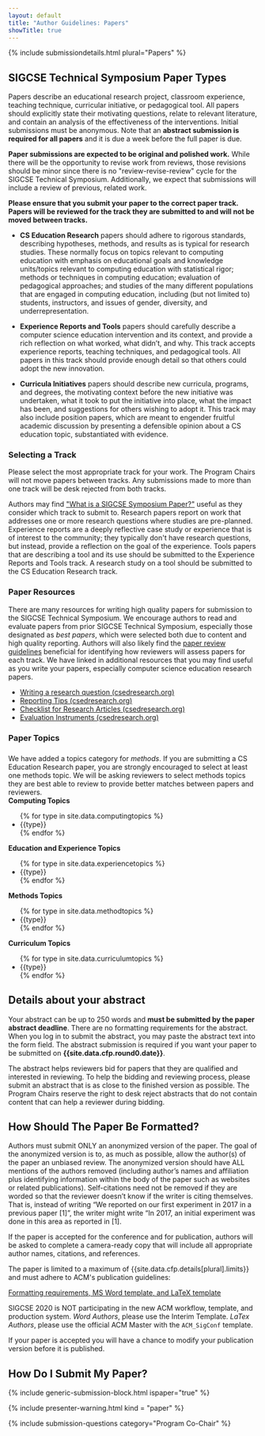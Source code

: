 ```yaml
---
layout: default
title: "Author Guidelines: Papers"
showTitle: true
---
```


{% include submissiondetails.html plural="Papers" %}

## SIGCSE Technical Symposium Paper Types

Papers describe an educational research project, classroom experience, teaching technique, curricular initiative, or pedagogical tool. All papers should explicitly state their motivating questions, relate to relevant literature, and contain an analysis of the effectiveness of the interventions. Initial submissions must be anonymous. Note that an **abstract submission is required for all papers** and it is due a week before the full paper is due.  

**Paper submissions are expected to be original and polished work.**  While there will be the opportunity to revise work from reviews, those revisions should be minor since there is no "review-revise-review" cycle for the SIGCSE Technical Symposium.  Additionally, we expect that submissions will include a review of previous, related work.

**Please ensure that you submit your paper to the correct paper track. Papers will be reviewed for the track they are submitted to and will not be moved between tracks.**

* **CS Education Research** papers should adhere to rigorous standards, describing hypotheses, methods, and results as is typical for research studies. These normally focus on topics relevant to computing education with emphasis on educational goals and knowledge units/topics relevant to computing education with statistical rigor; methods or techniques in computing education; evaluation of pedagogical approaches; and studies of the many different populations that are engaged in computing education, including (but not limited to) students, instructors, and issues of gender, diversity, and underrepresentation.

* **Experience Reports and Tools** papers should carefully describe a computer science education intervention and its context, and provide a rich reflection on what worked, what didn’t, and why. This track accepts experience reports, teaching techniques, and pedagogical tools. All papers in this track should provide enough detail so that others could adopt the new innovation.

* **Curricula Initiatives** papers should describe new curricula, programs, and degrees, the motivating context before the new initiative was undertaken, what it took to put the initiative into place, what the impact has been, and suggestions for others wishing to adopt it. This track may also include position papers, which are meant to engender fruitful academic discussion by presenting a defensible opinion about a CS education topic, substantiated with evidence.

### Selecting a Track
Please select the most appropriate track for your work.  The Program Chairs will not move papers between tracks. Any submissions made to more than one track will be desk rejected from both tracks.  

Authors may find ["What is a SIGCSE Symposium Paper?"](https://dl.acm.org/citation.cfm?id=3243073) useful as they consider which track to submit to.  Research papers report on work that addresses one or more research questions where studies are pre-planned. Experience reports are a deeply reflective case study or experience that is of interest to the community; they typically don't have research questions, but instead, provide a reflection on the goal of the experience.  Tools papers that are describing a tool and its use should be submitted to the Experience Reports and Tools track.  A research study on a tool should be submitted to the CS Education Research track.

### Paper Resources
There are many resources for writing high quality papers for submission to the SIGCSE Technical Symposium.  We encourage authors to read and evaluate papers from prior SIGCSE Technical Symposium, especially those designated as *best papers*, which were selected both due to content and high quality reporting.  Authors will also likely find the [paper review guidelines](../reviewers/paper-review-guidelines.html) beneficial for identifying how reviewers will assess papers for each track.   We have linked in additional resources that you may find useful as you write your papers, especially computer science education research papers.

* [Writing a research question (csedresearch.org)](https://csedresearch.org/write-a-research-question/)
* [Reporting Tips (csedresearch.org)](https://csedresearch.org/guides/)
* [Checklist for Research Articles (csedresearch.org)](https://csedresearch.org/check-articles/)
* [Evaluation Instruments (csedresearch.org)](https://csedresearch.org/evaluation-instruments/)

### Paper Topics

<div class = "alert alert-info" style="margin-top: 23px">
    <span class="glyphicon glyphicon-align-left" aria-hidden="true"></span>
     We have added a topics category for <em>methods</em>. If you are submitting a CS Education Research paper, you are strongly encouraged to select at least one methods topic. We will be asking reviewers to select methods topics they are best able to review to provide better matches between papers and reviewers. 
</div>

<div class="row">
  <div class="col-md-3 col-md-offset-1">
    <strong>Computing Topics</strong>
    <ul>
    {% for type in site.data.computingtopics %}
      <li>{{type}}</li>
    {% endfor %}
    </ul>
	
  </div>
  <div class="col-md-3 col-md-offset-1">
    <strong>Education and Experience Topics</strong>
    <ul>
    {% for type in site.data.experiencetopics %}
      <li>{{type}}</li>
    {% endfor %}
    </ul>
	<strong>Methods Topics</strong>
    <ul>
    {% for type in site.data.methodtopics %}
      <li>{{type}}</li>
    {% endfor %}
    </ul>
  </div>
  <div class="col-md-3 col-md-offset-1">
    <strong>Curriculum Topics</strong>
    <ul>
    {% for type in site.data.curriculumtopics %}
      <li>{{type}}</li>
    {% endfor %}
    </ul>
  </div>
</div>


<!-- {% for type in site.data.topicareas %}
  {% cycle 'add rows': '<div class="row" style="padding-bottom: 10px; ">', nil, nil %}
    <div class="col-md-3 col-md-offset-1">
      <small>{{type}}</small>
    </div>
  {% cycle 'close rows': nil, nil, '</div>' %}
{% endfor %}
{% cycle 'close rows': nil, '</div>', '</div>' %} -->

## Details about your abstract

Your abstract can be up to 250 words and **must be submitted by the paper abstract deadline**.  There are no formatting requirements for the abstract. When you log in to submit the abstract, you may paste the abstract text into the form field. The abstract submission is required if you want your paper to be submitted on **{{site.data.cfp.round0.date}}**.

The abstract helps reviewers bid for papers that they are qualified and interested in reviewing.  To help the bidding and reviewing process, please submit an abstract that is as close to the finished version as possible.  The Program Chairs reserve the right to desk reject abstracts that do not contain content that can help a reviewer during bidding.

## How Should The Paper Be Formatted?

Authors must submit ONLY an anonymized version of the paper. The goal of the anonymized version is to, as much as possible, allow the author(s) of the paper an unbiased review. The anonymized version should have ALL mentions of the authors removed (including author’s names and affiliation plus identifying information within the body of the paper such as websites or related publications). Self-citations need not be removed if they are worded so that the reviewer doesn’t know if the writer is citing themselves. That is, instead of writing “We reported on our first experiment in 2017 in a previous paper [1]”, the writer might write “In 2017, an initial experiment was done in this area as reported in [1].

If the paper is accepted for the conference and for publication, authors will be asked to complete a camera-ready copy that will include all appropriate author names, citations, and references.

The paper is limited to a maximum of {{site.data.cfp.details[plural].limits}} and must adhere to ACM's publication guidelines:

<div class="text-center" style="margin-top: 10px; margin-bottom: 10px;">
<a href="{{site.data.publishing.acmpubguidelines}}">Formatting requirements, MS Word template, and LaTeX template</a>
</div>

SIGCSE 2020 is NOT participating in the new ACM workflow, template, and production system.  *Word Authors*, please use the Interim Template. *LaTex Authors*, please use the official ACM Master with the `ACM_SigConf` template.

If your paper is accepted you will have a chance to modify your publication version before it is published.

## How Do I Submit My Paper?

{% include generic-submission-block.html ispaper="true" %}

{% include presenter-warning.html kind = "paper" %}

{% include submission-questions category="Program Co-Chair" %}

